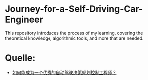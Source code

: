 # Journey-for-a-Self-Driving-Car-Engineer
This repository introduces the process of my learning, covering the theoretical knowledge, algorithmic tools, and more that are needed.

# Quelle:
- [如何能成为一个优秀的自动驾驶决策规划控制工程师？](https://zhuanlan.zhihu.com/p/371201813)
